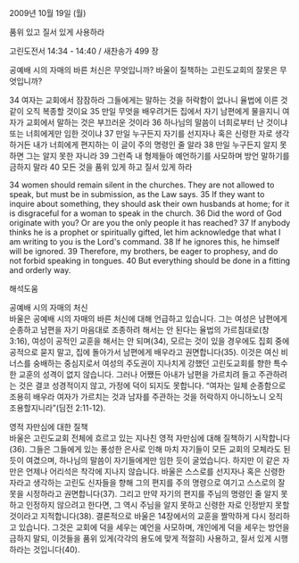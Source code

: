 2009년 10월 19일 (월)

품위 있고  질서 있게 사용하라



고린도전서 14:34 - 14:40 / 새찬송가 499 장


공예배 시의 자매의 바른 처신은 무엇입니까? 
바울이 질책하는 고린도교회의 잘못은 무엇입니까?  

34 여자는 교회에서 잠잠하라 그들에게는 말하는 것을 허락함이 없나니 율법에 이른 것 같이 오직 복종할 것이요 35 만일 무엇을 배우려거든 집에서 자기 남편에게 물을지니 여자가 교회에서 말하는 것은 부끄러운 것이라 36 하나님의 말씀이 너희로부터 난 것이냐 또는 너희에게만 임한 것이냐 37 만일 누구든지 자기를 선지자나 혹은 신령한 자로 생각하거든 내가 너희에게 편지하는 이 글이 주의 명령인 줄 알라 38 만일 누구든지 알지 못하면 그는 알지 못한 자니라 39 그런즉 내 형제들아 예언하기를 사모하며 방언 말하기를 금하지 말라 40 모든 것을 품위 있게 하고 질서 있게 하라   

34 women should remain silent in the churches. They are not allowed to speak, but must be in submission, as the Law says. 35 If they want to inquire about something, they should ask their own husbands at home; for it is disgraceful for a woman to speak in the church. 36 Did the word of God originate with you? Or are you the only people it has reached? 37 If anybody thinks he is a prophet or spiritually gifted, let him acknowledge that what I am writing to you is the Lord's command. 38 If he ignores this, he himself will be ignored. 39 Therefore, my brothers, be eager to prophesy, and do not forbid speaking in tongues. 40 But everything should be done in a fitting and orderly way.

해석도움





공예배 시의 자매의 처신  
바울은 공예배 시의 자매의 바른 처신에 대해 언급하고 있습니다. 그는 여성은 남편에게 순종하고 남편을 자기 마음대로 조종하려 해서는 안 된다는 율법의 가르침대로(창 3:16), 여성이 공적인 교훈을 해서는 안 되며(34), 모르는 것이 있을 경우에도 집회 중에 공적으로 묻지 말고, 집에 돌아가서 남편에게 배우라고 권면합니다(35). 이것은 여신 비너스를 숭배하는 중심지로서 여성의 주도권이 지나치게 강했던 고린도교회를 향한 특수한 교훈의 성격이 없지 않습니다. 그러나 어쨌든 아내가 남편을 가르치려 들고 주관하려는 것은 결코 성경적이지 않고, 가정에 덕이 되지도 못합니다. “여자는 일체 순종함으로 조용히 배우라 여자가 가르치는 것과 남자를 주관하는 것을 허락하지 아니하노니 오직 조용할지니라”(딤전 2:11-12).                     

영적 자만심에 대한 질책  
바울은 고린도교회 전체에 흐르고 있는 지나친 영적 자만심에 대해 질책하기 시작합니다(36). 그들은 그들에게 있는 풍성한 은사로 인해 마치 자기들이 모든 교회의 모체라도 된 듯이 여겼으며, 하나님의 말씀이 자기들에게만 임한 듯이 굴었습니다. 하지만 이 같은 자만은 언제나 어리석은 착각에 지나지 않습니다. 바울은 스스로를 선지자나 혹은 신령한 자라고 생각하는 고린도 신자들을 향해 그의 편지를 주의 명령으로 여기고 스스로의 잘못을 시정하라고 권면합니다(37). 그리고 만약 자기의 편지를 주님의 명령인 줄 알지 못하고 인정하지 않으려고 한다면, 그 역시 주님을 알지 못하고 신령한 자로 인정받지 못할 것이라고 지적합니다(38). 결론적으로 바울은 14장에서의 교훈을 짤막하게 다시 정리하고 있습니다. 그것은 교회에 덕을 세우는 예언을 사모하며, 개인에게 덕을 세우는 방언을 금하지 말되, 이것들을 품위 있게(각각의 용도에 맞게 적절히) 사용하고, 질서 있게 시행하라는 것입니다(40).